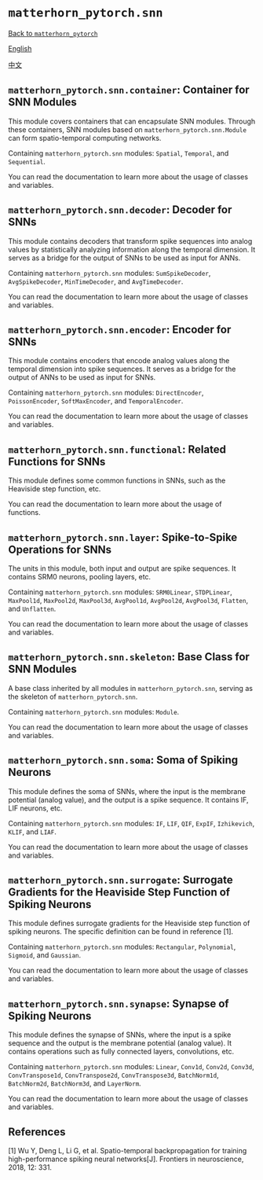 # `matterhorn_pytorch.snn`

[Back to `matterhorn_pytorch`](../0_general.md)

[English](../../en_us/snn/0_general.md)

[中文](../../zh_cn/snn/0_general.md)

## `matterhorn_pytorch.snn.container`: Container for SNN Modules

This module covers containers that can encapsulate SNN modules. Through these containers, SNN modules based on `matterhorn_pytorch.snn.Module` can form spatio-temporal computing networks.

Containing `matterhorn_pytorch.snn` modules: `Spatial`, `Temporal`, and `Sequential`.

You can read the documentation to learn more about the usage of classes and variables.

## `matterhorn_pytorch.snn.decoder`: Decoder for SNNs

This module contains decoders that transform spike sequences into analog values by statistically analyzing information along the temporal dimension. It serves as a bridge for the output of SNNs to be used as input for ANNs.

Containing `matterhorn_pytorch.snn` modules: `SumSpikeDecoder`, `AvgSpikeDecoder`, `MinTimeDecoder`, and `AvgTimeDecoder`.

You can read the documentation to learn more about the usage of classes and variables.

## `matterhorn_pytorch.snn.encoder`: Encoder for SNNs

This module contains encoders that encode analog values along the temporal dimension into spike sequences. It serves as a bridge for the output of ANNs to be used as input for SNNs.

Containing `matterhorn_pytorch.snn` modules: `DirectEncoder`, `PoissonEncoder`, `SoftMaxEncoder`, and `TemporalEncoder`.

You can read the documentation to learn more about the usage of classes and variables.

## `matterhorn_pytorch.snn.functional`: Related Functions for SNNs

This module defines some common functions in SNNs, such as the Heaviside step function, etc.

You can read the documentation to learn more about the usage of functions.

## `matterhorn_pytorch.snn.layer`: Spike-to-Spike Operations for SNNs

The units in this module, both input and output are spike sequences. It contains SRM0 neurons, pooling layers, etc.

Containing `matterhorn_pytorch.snn` modules: `SRM0Linear`, `STDPLinear`, `MaxPool1d`, `MaxPool2d`, `MaxPool3d`, `AvgPool1d`, `AvgPool2d`, `AvgPool3d`, `Flatten`, and `Unflatten`.

You can read the documentation to learn more about the usage of classes and variables.

## `matterhorn_pytorch.snn.skeleton`: Base Class for SNN Modules

A base class inherited by all modules in `matterhorn_pytorch.snn`, serving as the skeleton of `matterhorn_pytorch.snn`.

Containing `matterhorn_pytorch.snn` modules: `Module`.

You can read the documentation to learn more about the usage of classes and variables.

## `matterhorn_pytorch.snn.soma`: Soma of Spiking Neurons

This module defines the soma of SNNs, where the input is the membrane potential (analog value), and the output is a spike sequence. It contains IF, LIF neurons, etc.

Containing `matterhorn_pytorch.snn` modules: `IF`, `LIF`, `QIF`, `ExpIF`, `Izhikevich`, `KLIF`, and `LIAF`.

You can read the documentation to learn more about the usage of classes and variables.

## `matterhorn_pytorch.snn.surrogate`: Surrogate Gradients for the Heaviside Step Function of Spiking Neurons

This module defines surrogate gradients for the Heaviside step function of spiking neurons. The specific definition can be found in reference [1].

Containing `matterhorn_pytorch.snn` modules: `Rectangular`, `Polynomial`, `Sigmoid`, and `Gaussian`.

You can read the documentation to learn more about the usage of classes and variables.

## `matterhorn_pytorch.snn.synapse`: Synapse of Spiking Neurons

This module defines the synapse of SNNs, where the input is a spike sequence and the output is the membrane potential (analog value). It contains operations such as fully connected layers, convolutions, etc.

Containing `matterhorn_pytorch.snn` modules: `Linear`, `Conv1d`, `Conv2d`, `Conv3d`, `ConvTranspose1d`, `ConvTranspose2d`, `ConvTranspose3d`, `BatchNorm1d`, `BatchNorm2d`, `BatchNorm3d`, and `LayerNorm`.

You can read the documentation to learn more about the usage of classes and variables.

## References

[1] Wu Y, Deng L, Li G, et al. Spatio-temporal backpropagation for training high-performance spiking neural networks[J]. Frontiers in neuroscience, 2018, 12: 331.